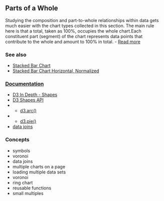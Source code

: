 ## Parts of a Whole
Studying the composition and part-to-whole relationships within data gets much easier with the chart types collected in this section. The main rule here is that a total, taken as 100%, occupies the whole chart.Each constituent part (segment) of the chart represents data points that contribute to the whole and amount to 100% in total. - <a href="https://www.anychart.com/chartopedia/usage-type/chart-to-show-part-of-the-whole/">Read more</a>

### See also
- <a href="https://observablehq.com/@d3/stacked-bar-chart">Stacked Bar Chart</a>
- <a href="https://observablehq.com/@d3/stacked-normalized-horizontal-bar">Stacked Bar Chart Horizontal, Normalized

### Documentation
- <a href="https://www.d3indepth.com/shapes/">D3 In Depth - Shapes</a>
- <a href="https://github.com/d3/d3-shape">D3 Shapes API</a>
- - <a href="https://github.com/d3/d3-shape#arcs">d3.arc()</a>
- - <a href="https://github.com/d3/d3-shape#arcs">d3.pie()</a>
- <a href="https://observablehq.com/@d3/selection-join">data joins</a> 

### Concepts
- symbols
- voronoi
- data joins
- multiple charts on a page
- loading multiple data sets
- voronoi
- ring chart
- reusable functions
- small multiples